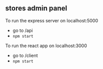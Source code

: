 ## stores admin panel

To run the express server on localhost:5000

- go to /api
- `npm start`

To run the react app on localhost:3000

- go to /client
- `npm start`
